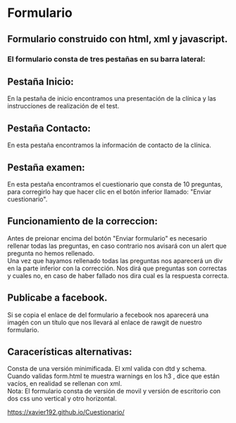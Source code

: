 # Formulario
## Formulario construido con html, xml y javascript.  
### El formulario consta de tres pestañas en su barra lateral:  
## Pestaña Inicio:  
En la pestaña de inicio encontramos una presentación de la clínica y las instrucciones de realización de el test.  
## Pestaña Contacto:  
En esta pestaña encontramos la información de contacto de la clínica.  
## Pestaña examen:  
En esta pestaña encontramos el cuestionario que consta de 10 preguntas, para corregirlo hay que hacer clic en el botón inferior llamado: "Enviar cuestionario".

## Funcionamiento de la correccion:  
Antes de preionar encima del botón "Enviar formulario" es necesario rellenar todas las preguntas, en caso contrario nos avisará con un alert que pregunta no hemos rellenado.  
Una vez que hayamos rellenado todas las preguntas nos aparecerá un div en la parte inferior con la corrección. Nos dirá que preguntas son correctas y cuales no, en caso de haber fallado nos dira cual es la respuesta correcta.  
## Publicabe a facebook.  
Si se copia el enlace de del formulario a fecebook nos aparecerá una imagén con un título que nos llevará al enlace de rawgit de nuestro formulario.
## Caracerísticas alternativas:  
Consta de una versión minimificada. 
El xml valida con dtd y schema.  
Cuando validas form.html te muestra warnings en los h3 , dice que están vacíos, en realidad se rellenan con xml.    
Nota: El formulario consta de versión de movil y versión de escritorio con dos css uno vertical y otro horizontal.

https://xavier192.github.io/Cuestionario/
